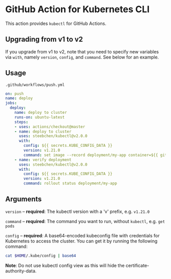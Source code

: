 # GitHub Action for Kubernetes CLI

This action provides `kubectl` for GitHub Actions.

## Upgrading from v1 to v2

If you upgrade from v1 to v2, note that you need to specify new variables via `with`, namely `version`, `config`, and `command`. See below for an example.

## Usage

`.github/workflows/push.yml`

```yaml
on: push
name: deploy
jobs:
  deploy:
    name: deploy to cluster
    runs-on: ubuntu-latest
    steps:
    - uses: actions/checkout@master
    - name: deploy to cluster
      uses: steebchen/kubectl@v2.0.0
      with:
        config: ${{ secrets.KUBE_CONFIG_DATA }}
        version: v1.21.0
        command: set image --record deployment/my-app container=${{ github.repository }}:${{ github.sha }}
    - name: verify deployment
      uses: steebchen/kubectl@v2.0.0
      with:
        config: ${{ secrets.KUBE_CONFIG_DATA }}
        version: v1.21.0
        command: rollout status deployment/my-app
```

## Arguments

`version` – **required**: The kubectl version with a 'v' prefix, e.g. `v1.21.0`

`command` – **required**: The command you want to run, without `kubectl`, e.g. `get pods`

`config` – **required**: A base64-encoded kubeconfig file with credentials for Kubernetes to access the cluster. You can get it by running the following command:

```bash
cat $HOME/.kube/config | base64
```

**Note**: Do not use kubectl config view as this will hide the certificate-authority-data.
